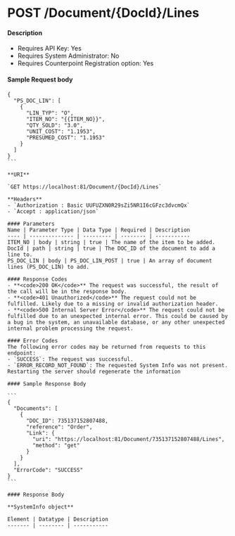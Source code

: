 
# POST /Document/{DocId}/Lines

#### Description


- Requires API Key: Yes
- Requires System Administrator: No
- Requires Counterpoint Registration option: Yes

#### Sample Request body
````
{
  "PS_DOC_LIN": [
    {
      "LIN_TYP": "O",
      "ITEM_NO": "{{ITEM_NO}}",
      "QTY_SOLD": "3.0",
      "UNIT_COST": "1.1953",
      "PRESUMED_COST": "1.1953"
    }
  ]
}
```

**URI**

`GET https://localhost:81/Document/{DocId}/Lines`

**Headers**
- `Authorization : Basic UUFUZXN0R29sZi5NR1I6cGFzc3dvcmQx`
- `Accept : application/json`

#### Parameters
Name | Parameter Type | Data Type | Required | Description
---- | -------------- | --------- | -------- | -----------
ITEM_NO | body | string | true | The name of the item to be added.
DocId | path | string | true | The DOC_ID of the document to add a line to.
PS_DOC_LIN | body | PS_DOC_LIN_POST | true | An array of document lines (PS_DOC_LIN) to add.

#### Response Codes
- **<code>200 OK</code>** The request was successful, the result of the call will be in the response body.
- **<code>401 Unauthorized</code>** The request could not be fulfilled. Likely due to a missing or invalid authorization header.
- **<code>500 Internal Server Error</code>** The request could not be fulfilled due to an unexpected internal error. This could be caused by a bug in the system, an unavailable database, or any other unexpected internal problem processing the request.
 
#### Error Codes
The following error codes may be returned from requests to this endpoint:
- `SUCCESS`: The request was successful.
- `ERROR_RECORD_NOT_FOUND`: The requested System Info was not present. Restarting the server should regenerate the information

#### Sample Response Body

```
{
  "Documents": [
    {
      "DOC_ID": 735137152807488,
      "reference": "Order",
      "Link": {
        "uri": "https://localhost:81/Document/735137152807488/Lines",
        "method": "get"
      }
    }
  ],
  "ErrorCode": "SUCCESS"
}
```

#### Response Body

**SystemInfo object**

Element | Datatype | Description
------- | -------- | -----------



